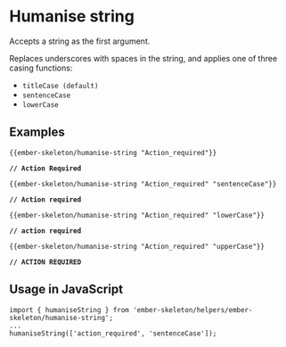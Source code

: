 # Humanise string

Accepts a string as the first argument.

Replaces underscores with spaces in the string, and applies one of three casing functions: 

* `titleCase (default)`
* `sentenceCase`
* `lowerCase`

## Examples

`{{ember-skeleton/humanise-string "Action_required"}}`

**`// Action Required`**

`{{ember-skeleton/humanise-string "Action_required" "sentenceCase"}}`

**`// Action required`**

`{{ember-skeleton/humanise-string "Action_required" "lowerCase"}}`

**`// action required`**

`{{ember-skeleton/humanise-string "Action_required" "upperCase"}}`

**`// ACTION REQUIRED`**

## Usage in JavaScript

```
import { humaniseString } from 'ember-skeleton/helpers/ember-skeleton/humanise-string';
...
humaniseString(['action_required', 'sentenceCase']);
```

